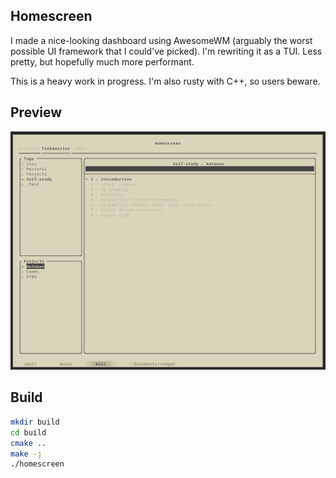 Homescreen
-------------

I made a nice-looking dashboard using AwesomeWM (arguably the worst possible UI framework that I could've picked). I'm rewriting it as a TUI. Less pretty, but hopefully much more performant.

This is a heavy work in progress. I'm also rusty with C++, so users beware.

## Preview
![task](./task.png)

## Build
~~~bash
mkdir build
cd build
cmake ..
make -j
./homescreen
~~~
